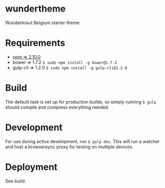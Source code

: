 wundertheme
===========

Wunderkraut Belgium starter theme.

Requirements
===========

- [npm => 2.10.0](https://nodejs.org)
- bower => 1.7.2 `$ sudo npm install -g bower@1.7.2`
- gulp-cli => 1.2.0 `$ sudo npm install -g gulp-cli@1.2.0`

Build
=====
The default task is set up for production builds, so simply running `$ gulp` should compile and compress everything needed.

Development
=========
For use during active development, run `$ gulp dev`. This will run a watcher and host a browsersync proxy for testing on multiple devices.

Deployment
==========
See build.
